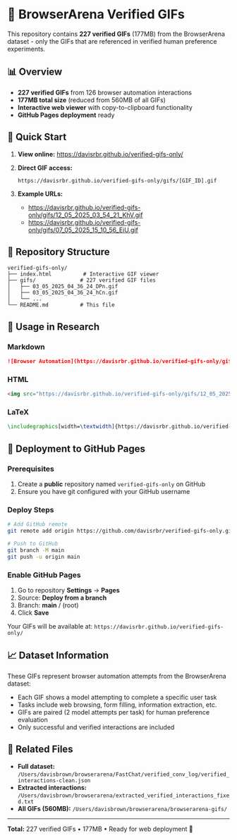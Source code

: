 # 🤖 BrowserArena Verified GIFs

This repository contains **227 verified GIFs** (177MB) from the BrowserArena dataset - only the GIFs that are referenced in verified human preference experiments.

## 📊 Overview

- **227 verified GIFs** from 126 browser automation interactions
- **177MB total size** (reduced from 560MB of all GIFs)
- **Interactive web viewer** with copy-to-clipboard functionality
- **GitHub Pages deployment** ready

## 🚀 Quick Start

1. **View online:** https://davisrbr.github.io/verified-gifs-only/

2. **Direct GIF access:**
   ```
   https://davisrbr.github.io/verified-gifs-only/gifs/[GIF_ID].gif
   ```

3. **Example URLs:**
   - https://davisrbr.github.io/verified-gifs-only/gifs/12_05_2025_03_54_21_KhV.gif
   - https://davisrbr.github.io/verified-gifs-only/gifs/07_05_2025_15_10_56_EiU.gif

## 📁 Repository Structure

```
verified-gifs-only/
├── index.html          # Interactive GIF viewer
├── gifs/              # 227 verified GIF files
│   ├── 03_05_2025_04_36_24_DPn.gif
│   ├── 03_05_2025_04_36_24_hCn.gif
│   └── ...
└── README.md          # This file
```

## 🎯 Usage in Research

### Markdown
```markdown
![Browser Automation](https://davisrbr.github.io/verified-gifs-only/gifs/12_05_2025_03_54_21_KhV.gif)
```

### HTML
```html
<img src="https://davisrbr.github.io/verified-gifs-only/gifs/12_05_2025_03_54_21_KhV.gif" alt="Browser Task">
```

### LaTeX
```latex
\includegraphics[width=\textwidth]{https://davisrbr.github.io/verified-gifs-only/gifs/12_05_2025_03_54_21_KhV.gif}
```

## 🔄 Deployment to GitHub Pages

### Prerequisites
1. Create a **public** repository named `verified-gifs-only` on GitHub
2. Ensure you have git configured with your GitHub username

### Deploy Steps
```bash
# Add GitHub remote
git remote add origin https://github.com/davisrbr/verified-gifs-only.git

# Push to GitHub
git branch -M main
git push -u origin main
```

### Enable GitHub Pages
1. Go to repository **Settings** → **Pages**
2. Source: **Deploy from a branch**
3. Branch: **main** / (root)
4. Click **Save**

Your GIFs will be available at: `https://davisrbr.github.io/verified-gifs-only/`

## 📈 Dataset Information

These GIFs represent browser automation attempts from the BrowserArena dataset:
- Each GIF shows a model attempting to complete a specific user task
- Tasks include web browsing, form filling, information extraction, etc.
- GIFs are paired (2 model attempts per task) for human preference evaluation
- Only successful and verified interactions are included

## 🔗 Related Files

- **Full dataset:** `/Users/davisbrown/browserarena/FastChat/verified_conv_log/verified_interactions-clean.json`
- **Extracted interactions:** `/Users/davisbrown/browserarena/extracted_verified_interactions_fixed.txt`
- **All GIFs (560MB):** `/Users/davisbrown/browserarena/browserarena-gifs/`

---

**Total:** 227 verified GIFs • 177MB • Ready for web deployment 🚀